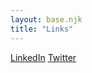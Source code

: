 ```yaml
---
layout: base.njk
title: "Links"
---
```


[LinkedIn](https://www.linkedin.com/in/ben-flowers-2560a1165/)
[Twitter](https://twitter.com/binge_flowers)
